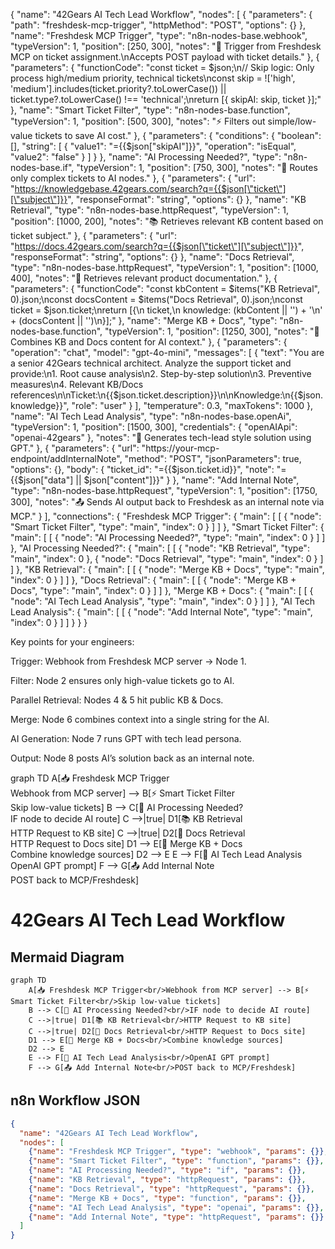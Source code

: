 {
  "name": "42Gears AI Tech Lead Workflow",
  "nodes": [
    {
      "parameters": {
        "path": "freshdesk-mcp-trigger",
        "httpMethod": "POST",
        "options": {}
      },
      "name": "Freshdesk MCP Trigger",
      "type": "n8n-nodes-base.webhook",
      "typeVersion": 1,
      "position": [250, 300],
      "notes": "🚀 Trigger from Freshdesk MCP on ticket assignment.\nAccepts POST payload with ticket details."
    },
    {
      "parameters": {
        "functionCode": "const ticket = $json;\n// Skip logic: Only process high/medium priority, technical tickets\nconst skip = !['high', 'medium'].includes(ticket.priority?.toLowerCase()) || ticket.type?.toLowerCase() !== 'technical';\nreturn [{ skipAI: skip, ticket }];"
      },
      "name": "Smart Ticket Filter",
      "type": "n8n-nodes-base.function",
      "typeVersion": 1,
      "position": [500, 300],
      "notes": "⚡ Filters out simple/low-value tickets to save AI cost."
    },
    {
      "parameters": {
        "conditions": {
          "boolean": [],
          "string": [
            {
              "value1": "={{$json[\"skipAI\"]}}",
              "operation": "isEqual",
              "value2": "false"
            }
          ]
        }
      },
      "name": "AI Processing Needed?",
      "type": "n8n-nodes-base.if",
      "typeVersion": 1,
      "position": [750, 300],
      "notes": "🔀 Routes only complex tickets to AI nodes."
    },
    {
      "parameters": {
        "url": "https://knowledgebase.42gears.com/search?q={{$json[\"ticket\"][\"subject\"]}}",
        "responseFormat": "string",
        "options": {}
      },
      "name": "KB Retrieval",
      "type": "n8n-nodes-base.httpRequest",
      "typeVersion": 1,
      "position": [1000, 200],
      "notes": "📚 Retrieves relevant KB content based on ticket subject."
    },
    {
      "parameters": {
        "url": "https://docs.42gears.com/search?q={{$json[\"ticket\"][\"subject\"]}}",
        "responseFormat": "string",
        "options": {}
      },
      "name": "Docs Retrieval",
      "type": "n8n-nodes-base.httpRequest",
      "typeVersion": 1,
      "position": [1000, 400],
      "notes": "📘 Retrieves relevant product documentation."
    },
    {
      "parameters": {
        "functionCode": "const kbContent = $items(\"KB Retrieval\", 0).json;\nconst docsContent = $items(\"Docs Retrieval\", 0).json;\nconst ticket = $json.ticket;\nreturn [{\n  ticket,\n  knowledge: (kbContent || '') + '\\n' + (docsContent || '')\n}];"
      },
      "name": "Merge KB + Docs",
      "type": "n8n-nodes-base.function",
      "typeVersion": 1,
      "position": [1250, 300],
      "notes": "🧩 Combines KB and Docs content for AI context."
    },
    {
      "parameters": {
        "operation": "chat",
        "model": "gpt-4o-mini",
        "messages": [
          {
            "text": "You are a senior 42Gears technical architect. Analyze the support ticket and provide:\n1. Root cause analysis\n2. Step-by-step solution\n3. Preventive measures\n4. Relevant KB/Docs references\n\nTicket:\n{{$json.ticket.description}}\n\nKnowledge:\n{{$json.knowledge}}",
            "role": "user"
          }
        ],
        "temperature": 0.3,
        "maxTokens": 1000
      },
      "name": "AI Tech Lead Analysis",
      "type": "n8n-nodes-base.openAi",
      "typeVersion": 1,
      "position": [1500, 300],
      "credentials": {
        "openAIApi": "openai-42gears"
      },
      "notes": "🤖 Generates tech-lead style solution using GPT."
    },
    {
      "parameters": {
        "url": "https://your-mcp-endpoint/addInternalNote",
        "method": "POST",
        "jsonParameters": true,
        "options": {},
        "body": {
          "ticket_id": "={{$json.ticket.id}}",
          "note": "={{$json[\"data\"] || $json[\"content\"]}}"
        }
      },
      "name": "Add Internal Note",
      "type": "n8n-nodes-base.httpRequest",
      "typeVersion": 1,
      "position": [1750, 300],
      "notes": "📤 Sends AI output back to Freshdesk as an internal note via MCP."
    }
  ],
  "connections": {
    "Freshdesk MCP Trigger": {
      "main": [
        [
          {
            "node": "Smart Ticket Filter",
            "type": "main",
            "index": 0
          }
        ]
      ]
    },
    "Smart Ticket Filter": {
      "main": [
        [
          {
            "node": "AI Processing Needed?",
            "type": "main",
            "index": 0
          }
        ]
      ]
    },
    "AI Processing Needed?": {
      "main": [
        [
          {
            "node": "KB Retrieval",
            "type": "main",
            "index": 0
          },
          {
            "node": "Docs Retrieval",
            "type": "main",
            "index": 0
          }
        ]
      ]
    },
    "KB Retrieval": {
      "main": [
        [
          {
            "node": "Merge KB + Docs",
            "type": "main",
            "index": 0
          }
        ]
      ]
    },
    "Docs Retrieval": {
      "main": [
        [
          {
            "node": "Merge KB + Docs",
            "type": "main",
            "index": 0
          }
        ]
      ]
    },
    "Merge KB + Docs": {
      "main": [
        [
          {
            "node": "AI Tech Lead Analysis",
            "type": "main",
            "index": 0
          }
        ]
      ]
    },
    "AI Tech Lead Analysis": {
      "main": [
        [
          {
            "node": "Add Internal Note",
            "type": "main",
            "index": 0
          }
        ]
      ]
    }
  }
}


Key points for your engineers:

Trigger: Webhook from Freshdesk MCP server → Node 1.

Filter: Node 2 ensures only high-value tickets go to AI.

Parallel Retrieval: Nodes 4 & 5 hit public KB & Docs.

Merge: Node 6 combines context into a single string for the AI.

AI Generation: Node 7 runs GPT with tech lead persona.

Output: Node 8 posts AI’s solution back as an internal note.

graph TD
    A[📥 Freshdesk MCP Trigger<br/>Webhook from MCP server] --> B[⚡ Smart Ticket Filter<br/>Skip low-value tickets]
    B --> C[🔀 AI Processing Needed?<br/>IF node to decide AI route]
    C -->|true| D1[📚 KB Retrieval<br/>HTTP Request to KB site]
    C -->|true| D2[📘 Docs Retrieval<br/>HTTP Request to Docs site]
    D1 --> E[🧩 Merge KB + Docs<br/>Combine knowledge sources]
    D2 --> E
    E --> F[🤖 AI Tech Lead Analysis<br/>OpenAI GPT prompt]
    F --> G[📤 Add Internal Note<br/>POST back to MCP/Freshdesk]


# 42Gears AI Tech Lead Workflow

## Mermaid Diagram
```mermaid
graph TD
    A[📥 Freshdesk MCP Trigger<br/>Webhook from MCP server] --> B[⚡ Smart Ticket Filter<br/>Skip low-value tickets]
    B --> C[🔀 AI Processing Needed?<br/>IF node to decide AI route]
    C -->|true| D1[📚 KB Retrieval<br/>HTTP Request to KB site]
    C -->|true| D2[📘 Docs Retrieval<br/>HTTP Request to Docs site]
    D1 --> E[🧩 Merge KB + Docs<br/>Combine knowledge sources]
    D2 --> E
    E --> F[🤖 AI Tech Lead Analysis<br/>OpenAI GPT prompt]
    F --> G[📤 Add Internal Note<br/>POST back to MCP/Freshdesk]
```

## n8n Workflow JSON
```json
{
  "name": "42Gears AI Tech Lead Workflow",
  "nodes": [
    {"name": "Freshdesk MCP Trigger", "type": "webhook", "params": {}},
    {"name": "Smart Ticket Filter", "type": "function", "params": {}},
    {"name": "AI Processing Needed?", "type": "if", "params": {}},
    {"name": "KB Retrieval", "type": "httpRequest", "params": {}},
    {"name": "Docs Retrieval", "type": "httpRequest", "params": {}},
    {"name": "Merge KB + Docs", "type": "function", "params": {}},
    {"name": "AI Tech Lead Analysis", "type": "openai", "params": {}},
    {"name": "Add Internal Note", "type": "httpRequest", "params": {}}
  ]
}
```